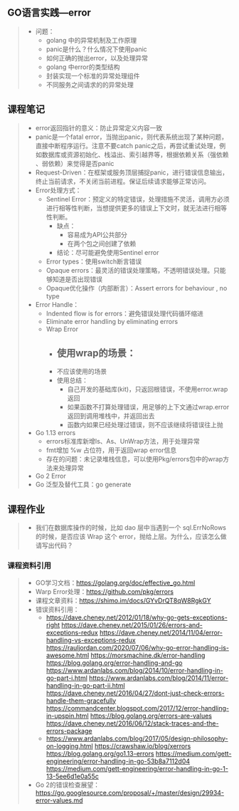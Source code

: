 ## GO语言实践—error

> - 问题：
>   - golang 中的异常机制及工作原理
>   - panic是什么？什么情况下使用panic
>   - 如何正确的抛出error，以及处理异常
>   - golang 中error的类型结构
>   - 封装实现一个标准的异常处理组件
>   - 不同服务之间请求的的异常处理



## 课程笔记

> - error返回指针的意义：防止异常定义内容一致
> - panic是一个fatal error，当抛出panic，则代表系统出现了某种问题，直接中断程序运行。注意不要catch panic之后，再尝试重试处理，例如数据库或资源初始化、栈溢出、索引越界等，根据依赖关系（强依赖 、弱依赖）来觉得是否panic
> - Request-Driven：在框架或服务顶层捕捉panic，进行错误信息输出，终止当前请求，不关闭当前进程。保证后续请求能够正常访问。
> - Error处理方式：
>   - Sentinel Error：预定义的特定错误，处理措施不灵活，调用方必须进行相等性判断，当想提供更多的错误上下文时，就无法进行相等性判断。
>     - 缺点：
>       - 容易成为API公共部分
>       - 在两个包之间创建了依赖
>     - 结论：尽可能避免使用Sentinel error
>   - Error types：使用switch断言错误
>   - Opaque errors：最灵活的错误处理策略，不透明错误处理。只能够知道是否出现错误
>   - Opaque优化操作（内部断言）：Assert errors for behaviour , no type
> - Error Handle：
>   - Indented flow is for errors：避免错误处理代码循环缩进
>   - Eliminate error handling by eliminating errors
>   - Wrap Error
>     - 使用wrap的场景：
>       - 
>     - 不应该使用的场景
>     - 使用总结：
>       - 自己开发的基础库(kit)，只返回根错误，不使用error.wrap返回
>       - 如果函数不打算处理错误，用足够的上下文通过wrap.error返回到调用堆栈中，并返回出去
>       -  函数内如果已经处理过错误，则不应该继续将错误往上抛
> - Go 1.13 errors
>   - errors标准库新增Is、As、UnWrap方法，用于处理异常
>   - fmt增加  %w 占位符，用于返回wrap error信息
>   - 存在的问题：未记录堆栈信息，可以使用Pkg/errors包中的wrap方法来处理异常
> - Go 2 Error
> - Go 泛型及替代工具：go generate 



## 课程作业

> - 我们在数据库操作的时候，比如 dao 层中当遇到一个 sql.ErrNoRows 的时候，是否应该 Wrap 这个 error，抛给上层。为什么，应该怎么做请写出代码？



### 课程资料引用

> - GO学习文档：https://golang.org/doc/effective_go.html
> - Warp Error处理：https://github.com/pkg/errors
> - 课程文章资料：https://shimo.im/docs/GYvDrQT8qW8RgkGY
> - 错误资料引用：
>   - https://dave.cheney.net/2012/01/18/why-go-gets-exceptions-right
>     https://dave.cheney.net/2015/01/26/errors-and-exceptions-redux
>     https://dave.cheney.net/2014/11/04/error-handling-vs-exceptions-redux
>     https://rauljordan.com/2020/07/06/why-go-error-handling-is-awesome.html
>     https://morsmachine.dk/error-handling
>     https://blog.golang.org/error-handling-and-go
>     https://www.ardanlabs.com/blog/2014/10/error-handling-in-go-part-i.html
>     https://www.ardanlabs.com/blog/2014/11/error-handling-in-go-part-ii.html
>     https://dave.cheney.net/2016/04/27/dont-just-check-errors-handle-them-gracefully
>     https://commandcenter.blogspot.com/2017/12/error-handling-in-upspin.html
>     https://blog.golang.org/errors-are-values
>     https://dave.cheney.net/2016/06/12/stack-traces-and-the-errors-package
>   - https://www.ardanlabs.com/blog/2017/05/design-philosophy-on-logging.html
>     https://crawshaw.io/blog/xerrors
>     https://blog.golang.org/go1.13-errors
>     https://medium.com/gett-engineering/error-handling-in-go-53b8a7112d04
>     https://medium.com/gett-engineering/error-handling-in-go-1-13-5ee6d1e0a55c
> - Go 2的错误检查展望：https://go.googlesource.com/proposal/+/master/design/29934-error-values.md

